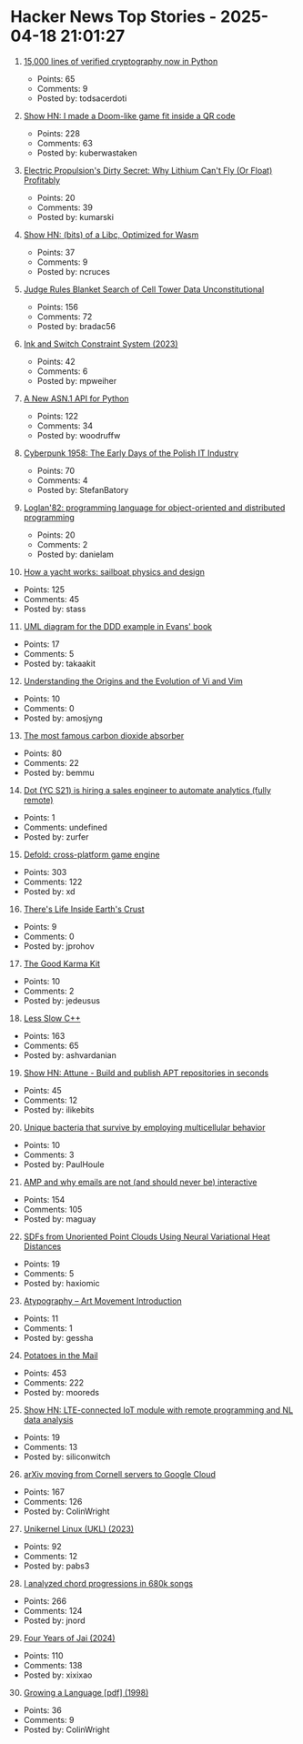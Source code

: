 # Hacker News Top Stories - 2025-04-18 21:01:27

1. [15,000 lines of verified cryptography now in Python](https://jonathan.protzenko.fr/2025/04/18/python.html)
   - Points: 65
   - Comments: 9
   - Posted by: todsacerdoti

2. [Show HN: I made a Doom-like game fit inside a QR code](https://github.com/Kuberwastaken/backdooms)
   - Points: 228
   - Comments: 63
   - Posted by: kuberwastaken

3. [Electric Propulsion's Dirty Secret: Why Lithium Can't Fly (Or Float) Profitably](https://kumarletter.com/posts/electric-propulsion-s-dirty-secret-why-lithium-can-t-fly-or-float-profitably)
   - Points: 20
   - Comments: 39
   - Posted by: kumarski

4. [Show HN: (bits) of a Libc, Optimized for Wasm](https://github.com/ncruces/go-sqlite3/tree/main/sqlite3/libc)
   - Points: 37
   - Comments: 9
   - Posted by: ncruces

5. [Judge Rules Blanket Search of Cell Tower Data Unconstitutional](https://www.404media.co/judge-rules-blanket-search-of-cell-tower-data-unconstitutional/)
   - Points: 156
   - Comments: 72
   - Posted by: bradac56

6. [Ink and Switch Constraint System (2023)](https://www.inkandswitch.com/ink/notes/phase-2-constraint-system/)
   - Points: 42
   - Comments: 6
   - Posted by: mpweiher

7. [A New ASN.1 API for Python](https://blog.trailofbits.com/2025/04/18/sneak-peek-a-new-asn.1-api-for-python/)
   - Points: 122
   - Comments: 34
   - Posted by: woodruffw

8. [Cyberpunk 1958: The Early Days of the Polish IT Industry](https://culture.pl/en/article/cyberpunk-1958-the-early-days-of-the-polish-it-industry)
   - Points: 70
   - Comments: 4
   - Posted by: StefanBatory

9. [Loglan'82: programming language for object-oriented and distributed programming](https://lem12.uksw.edu.pl/wiki/Loglan%2782_project)
   - Points: 20
   - Comments: 2
   - Posted by: danielam

10. [How a yacht works: sailboat physics and design](https://www.onemetre.net/Design/Design.htm)
   - Points: 125
   - Comments: 45
   - Posted by: stass

11. [UML diagram for the DDD example in Evans' book](https://github.com/takaakit/uml-diagram-for-ddd-example-in-evans-book)
   - Points: 17
   - Comments: 5
   - Posted by: takaakit

12. [Understanding the Origins and the Evolution of Vi and Vim](https://pikuma.com/blog/origins-of-vim-text-editor)
   - Points: 10
   - Comments: 0
   - Posted by: amosjyng

13. [The most famous carbon dioxide absorber](https://www.howequipmentworks.com/apollo_13/)
   - Points: 80
   - Comments: 22
   - Posted by: bemmu

14. [Dot (YC S21) is hiring a sales engineer to automate analytics (fully remote)](https://www.ycombinator.com/companies/dot/jobs/XSmklFa-customer-success-sales-engineer-remote)
   - Points: 1
   - Comments: undefined
   - Posted by: zurfer

15. [Defold: cross-platform game engine](https://defold.com)
   - Points: 303
   - Comments: 122
   - Posted by: xd

16. [There's Life Inside Earth's Crust](https://www.noemamag.com/theres-life-inside-earths-crust/)
   - Points: 9
   - Comments: 0
   - Posted by: jprohov

17. [The Good Karma Kit](https://archivebox.github.io/good-karma-kit/)
   - Points: 10
   - Comments: 2
   - Posted by: jedeusus

18. [Less Slow C++](https://github.com/ashvardanian/less_slow.cpp)
   - Points: 163
   - Comments: 65
   - Posted by: ashvardanian

19. [Show HN: Attune - Build and publish APT repositories in seconds](https://github.com/attunehq/attune)
   - Points: 45
   - Comments: 12
   - Posted by: ilikebits

20. [Unique bacteria that survive by employing multicellular behavior](https://phys.org/news/2025-04-unique-bacteria-survive-employing-multicellular.html)
   - Points: 10
   - Comments: 3
   - Posted by: PaulHoule

21. [AMP and why emails are not (and should never be) interactive](https://buttondown.com/blog/whatever-happened-to-amp-email)
   - Points: 154
   - Comments: 105
   - Posted by: maguay

22. [SDFs from Unoriented Point Clouds Using Neural Variational Heat Distances](https://arxiv.org/abs/2504.11212)
   - Points: 19
   - Comments: 5
   - Posted by: haxiomic

23. [Atypography – Art Movement Introduction](https://www.atypography.com)
   - Points: 11
   - Comments: 1
   - Posted by: gessha

24. [Potatoes in the Mail](https://facts.usps.com/mailing-potatoes/)
   - Points: 453
   - Comments: 222
   - Posted by: mooreds

25. [Show HN: LTE-connected IoT module with remote programming and NL data analysis](https://www.youtube.com/watch?v=3L_OU-fMW_w)
   - Points: 19
   - Comments: 13
   - Posted by: siliconwitch

26. [arXiv moving from Cornell servers to Google Cloud](https://info.arxiv.org/hiring/index.html)
   - Points: 167
   - Comments: 126
   - Posted by: ColinWright

27. [Unikernel Linux (UKL) (2023)](https://dl.acm.org/doi/10.1145/3552326.3587458)
   - Points: 92
   - Comments: 12
   - Posted by: pabs3

28. [I analyzed chord progressions in 680k songs](https://www.cantgetmuchhigher.com/p/i-analyzed-chord-progressions-in)
   - Points: 266
   - Comments: 124
   - Posted by: jnord

29. [Four Years of Jai (2024)](https://smarimccarthy.is/posts/2024-12-02-four-years-of-jai/)
   - Points: 110
   - Comments: 138
   - Posted by: xixixao

30. [Growing a Language [pdf] (1998)](https://langev.com/pdf/steele99growing.pdf)
   - Points: 36
   - Comments: 9
   - Posted by: ColinWright

